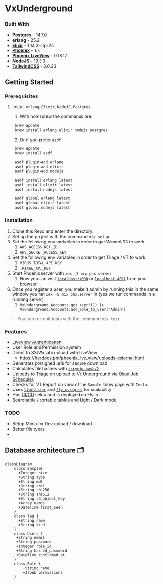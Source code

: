 # VxUnderground

### Built With 

- **Postgres** - 14.7.0
- **erlang** - 25.2
- [**Elixir**](https://hexdocs.pm/elixir/Kernel.html) - 1.14.3-otp-25
- [**Phoenix**](https://hexdocs.pm/phoenix/Phoenix.html) - 1.7.1
- [**Phoenix LiveView**](https://hexdocs.pm/phoenix_live_view/Phoenix.LiveView.html) - 0.18.17
- **NodeJS** - 19.3.0
- [**TailwindCSS**](https://tailwindcss.com/docs/installation) - 3.0.23

## Getting Started 

### Prerequisites 

1. Install `erlang`, `Elixir`, `NodeJS`, `Postgres`
   1. With homebrew the commands are:

   ```zsh
    brew update
    brew install erlang elixir nodejs postgres
   ```

   2. Or if you prefer `asdf`

   ```zsh
    brew update
    brew install asdf

    asdf plugin-add erlang
    asdf plugin-add elixir
    asdf plugin-add nodejs

    asdf install erlang latest
    asdf install elixir latest
    asdf install nodejs latest

    asdf global erlang latest
    asdf global elixir latest
    asdf global nodejs latest
   ```
### Installation 

1.  Clone this Repo and enter the directory.
2.  Set up the project with the command `mix setup`
5.  Set the following env variables in order to get Wasabi/S3 to work.
    1. `AWS_ACCESS_KEY_ID` 
    2. `AWS_SECRET_ACCESS_KEY`
6.  Set the following env variables in order to get Triage / VT to work.
    1.  `VIRUS_TOTAL_API_KEY` 
    2.  `TRIAGE_API_KEY`
7.  Start Phoenix server with `iex -S mix phx.server`
    1. Now you can visit [`localhost:4000`](http://localhost:4000) or [`localhost:4001`](https://localhost:4001) from your browser.
8.  Once you register a user, you make it admin by running this in the same window you ran `iex -S mix phx.server` in (yes we run commands in a running server)
    1.  `VxUnderground.Accounts.get_user!(1) |> VxUnderground.Accounts.add_role_to_user("Admin")`

> You can run unit tests with the command `mix test`

### Features
- [LiveView Authentication](https://fly.io/phoenix-files/phx-gen-auth/)
- User Role and Permission system
- Direct to S3/Wasabi upload with LiveView
  - https://hexdocs.pm/phoenix_live_view/uploads-external.html
- Generates presigned urls for secure download
- Calculates file hashes with [`:crypto.hash/2`](https://www.erlang.org/doc/man/crypto.html#hash-2)
- Uploads to [Triage](https://tria.ge/) on upload to Vx Underground via [Oban Job Scheduler](https://hexdocs.pm/oban/Oban.html).
- Checks for VT Report on view of the `Sample` show page with `Tesla`.
- Uses [`libcluster`](https://fly.io/docs/elixir/the-basics/clustering/#adding-libcluster) and [`fly_postgres`](https://hexdocs.pm/fly_postgres/readme.html) for scalability
- Has [CI/CD](https://fly.io/docs/elixir/advanced-guides/github-actions-elixir-ci-cd/) setup and is deployed on Fly.io.
- Searchable / sortable tables and Light / Dark mode


### TODO

- Setup Minio for Dev upload / download
- Better file types
- 
## Database architecture 🗂

```mermaid
classDiagram
    class Sample{
      +Integer size
      +String type
      +String md5
      +String sha1
      +String sha256
      +String sha512
      +String s3_object_key
      +Array names
      +DateTime first_seen
    }
    class Tag {
      +String name
      +String kind
    }
    class Users {
     +String email
     +String password
     +Integer role_id
     +String hashed_password
     +DateTime confirmed_at
    }
    class Role {
        +String name
        +Jsonb permissions
    }
```